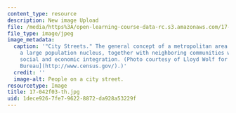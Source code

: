 ```yaml
---
content_type: resource
description: New image Upload
file: /media/https%3A/open-learning-course-data-rc.s3.amazonaws.com/17-042-citizenship-and-pluralism-fall-2003/1dece9267fe796228872da928a53229f_17-042f03-th.jpg
file_type: image/jpeg
image_metadata:
  caption: '"City Streets." The general concept of a metropolitan area is that of
    a large population nucleus, together with neighboring communities with significant
    social and economic integration. (Photo courtesy of Lloyd Wolf for the [U.S. Census
    Bureau](http://www.census.gov/).)'
  credit: ''
  image-alt: People on a city street.
resourcetype: Image
title: 17-042f03-th.jpg
uid: 1dece926-7fe7-9622-8872-da928a53229f
---
```

